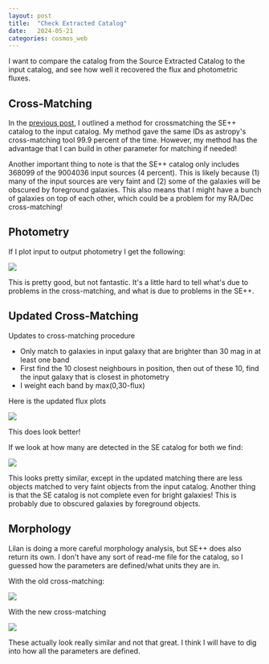 ```yaml
---
layout: post
title:  "Check Extracted Catalog"
date:   2024-05-21
categories: cosmos_web
---
```


I want to compare the catalog from the Source Extracted Catalog to the input catalog, and see how well it recovered the flux and photometric fluxes. 




## Cross-Matching

In the  <a href="https://ndrakos.github.io/blog/cosmos_web/Crossmatch_Catalog/">previous post</a>, I outlined a method for crossmatching the SE++ catalog to the input catalog. My method gave the same IDs as astropy's cross-matching tool 99.9 percent of the time.
 However, my method has the advantage that I can build in other parameter for matching if needed!
 
Another important thing to note is that the SE++ catalog only includes 368099 of the 9004036 input sources (4 percent). 
 This is likely because (1) many of the input sources are very faint and (2) some of the galaxies will be obscured by foreground galaxies. 
 This also means that I might have a bunch of galaxies on top of each other, which could be a problem for my RA/Dec cross-matching!
 


## Photometry

If I plot input to output photometry I get the following:

<img src="{{ site.baseurl }}/assets/plots/20240521_SE_check.png">


This is pretty good, but not fantastic. It's a little hard to tell what's due to problems in the cross-matching, 
and what is due to problems in the SE++.

## Updated Cross-Matching

Updates to cross-matching procedure
- Only match to galaxies in input galaxy that are brighter than 30 mag in at least one band
- First find the 10 closest neighbours in position, then out of these 10, find the input galaxy that is closest in photometry
- I weight each band by max(0,30-flux)


Here is the updated flux plots

<img src="{{ site.baseurl }}/assets/plots/20240521_SE_check_2.png">

This does look better!

If we look at how many are detected in the SE catalog for both we find:

<img src="{{ site.baseurl }}/assets/plots/20240521_SE_check_dist.png">

This looks pretty similar, except in the updated matching there are less objects matched to very faint objects from the input catalog. 
Another thing is that the SE catalog is not complete even for bright galaxies! This is probably due to obscured galaxies by foreground objects. 


## Morphology

Lilan is doing a more careful morphology analysis, but SE++ does also return its own. 
I don't have any sort of read-me file for the catalog, so I guessed how the parameters are defined/what units they are in.

With the old cross-matching:

<img src="{{ site.baseurl }}/assets/plots/20240521_SE_check_morph_2.png">


With the new cross-matching


<img src="{{ site.baseurl }}/assets/plots/20240521_SE_check_morph_2.png">


These actually look really similar and not that great. I think I will have to dig into how all the parameters are defined.






